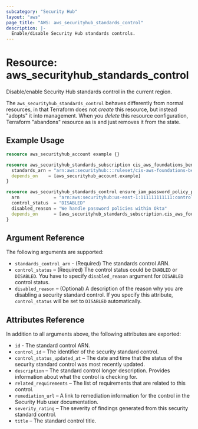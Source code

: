 ```yaml
---
subcategory: "Security Hub"
layout: "aws"
page_title: "AWS: aws_securityhub_standards_control"
description: |-
  Enable/disable Security Hub standards controls.
---
```


# Resource: aws_securityhub_standards_control

Disable/enable Security Hub standards control in the current region.

The `aws_securityhub_standards_control` behaves differently from normal resources, in that
Terraform does not _create_ this resource, but instead "adopts" it
into management. When you _delete_ this resource configuration, Terraform "abandons" resource as is and just removes it from the state.

## Example Usage

```terraform
resource aws_securityhub_account example {}

resource aws_securityhub_standards_subscription cis_aws_foundations_benchmark {
  standards_arn = "arn:aws:securityhub:::ruleset/cis-aws-foundations-benchmark/v/1.2.0"
  depends_on    = [aws_securityhub_account.example]
}

resource aws_securityhub_standards_control ensure_iam_password_policy_prevents_password_reuse {
  arn             = "arn:aws:securityhub:us-east-1:111111111111:control/cis-aws-foundations-benchmark/v/1.2.0/1.10"
  control_status  = "DISABLED"
  disabled_reason = "We handle password policies within Okta"
  depends_on      = [aws_securityhub_standards_subscription.cis_aws_foundations_benchmark]
}
```

## Argument Reference

The following arguments are supported:

* `standards_control_arn` - (Required) The standards control ARN.
* `control_status` – (Required) The control status could be `ENABLED` or `DISABLED`. You have to specify `disabled_reason` argument for `DISABLED` control status.
* `disabled_reason` – (Optional) A description of the reason why you are disabling a security standard control. If you specify this attribute, `control_status` will be set to `DISABLED` automatically.

## Attributes Reference

In addition to all arguments above, the following attributes are exported:

* `id` - The standard control ARN.
* `control_id` – The identifier of the security standard control.
* `control_status_updated_at` – The date and time that the status of the security standard control was most recently updated.
* `description` – The standard control longer description. Provides information about what the control is checking for.
* `related_requirements` – The list of requirements that are related to this control.
* `remediation_url` – A link to remediation information for the control in the Security Hub user documentation.
* `severity_rating` – The severity of findings generated from this security standard control.
* `title` – The standard control title.
